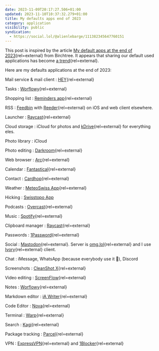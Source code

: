 ```yaml
---
date: 2023-11-09T20:17:27.506+01:00
updated: 2023-11-10T10:37:32.279+01:00
title: My defaults apps end of 2023
category: application
visibility: public
syndication:
  - https://social.lol/@alienlebarge/111382345647760151
---
```


This post is inspired by the article [My default apps at the end of 2023](https://birchtree.me/blog/my-default-apps-at-the-end-of-2023/){rel=external} from Birchtree. It appears that sharing our default used applications has become [a trend](https://defaults.rknight.me/){rel=external}.


Here are my defaults applications at the end of 2023:

Mail service & mail client
:   [HEY](https://www.hey.com/){rel=external}

Tasks
:   [Worflowy](https://workflowy.com/){rel=external}

Shopping list
:   [Reminders app](https://apps.apple.com/us/app/reminders/id1108187841){rel=external}

RSS
:   [Feedbin](https://feedbin.com/) with [Reeder](https://reederapp.com/){rel=external} on iOS and web client elsewhere.

Launcher
:   [Raycast](https://www.raycast.com/){rel=external}

Cloud storage
:   iCloud for photos and [kDrive](https://www.infomaniak.com/en/kdrive){rel=external} for everything eles.

Photo library
:   iCloud

Photo editing
:   [Darkroom](https://darkroom.co/){rel=external}

Web browser
:   [Arc](https://arc.net/){rel=external}

Calendar
:   [Fantastical](https://flexibits.com/fantastical){rel=external}

Contact
:   [Cardhop](https://flexibits.com/cardhop){rel=external}

Weather
:   [MeteoSwiss App](https://www.meteoswiss.admin.ch/services-and-publications/service/weather-and-climate-products/meteoswiss-app.html){rel=external}

Hicking
:   [Swisstopo App](https://www.swisstopo.admin.ch/en/maps-data-online/maps-geodata-online/swisstopo-app.html)

Podcasts
:   [Overcast](https://overcast.fm/){rel=external}

Music
:   [Spotify](https://www.spotify.com){rel=external}

Clipboard manager
:   [Raycast](https://www.raycast.com/){rel=external}

Passwords
:   [1Password](https://1password.com/){rel=external}

Social
:   [Mastodon](https://joinmastodon.org/?ref=alienlebarge.ch){rel=external}. Server is [omg.lol](https://home.omg.lol/){rel=external} and I use [Ivory](https://tapbots.com/ivory/){rel=external} client.

Chat
:   iMessage, WhatsApp (because everybody use it 🤮), Discord

Screenshots
:   [CleanShot X](https://cleanshot.com/){rel=external}

Video editing
:   [ScreenFlow](https://www.telestream.net/screenflow/overview.htm){rel=external}

Notes
:   [Worflowy](https://workflowy.com/){rel=external}

Markdown editor
:   [iA Writer](https://ia.net/writer){rel=external}

Code Editor
:   [Nova](https://nova.app/){rel=external}

Terminal
:   [Warp](https://www.warp.dev/){rel=external}

Search
:   [Kagi](https://kagi.com/){rel=external}

Package tracking
:   [Parcel](https://parcelapp.net/){rel=external}

VPN
:   [ExpressVPN](https://www.expressvpn.com/home/1){rel=external} and [1Blocker](https://1blocker.com/){rel=external}
